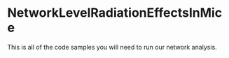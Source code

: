 # NetworkLevelRadiationEffectsInMice
This is all of the code samples you will need to run our network analysis.
